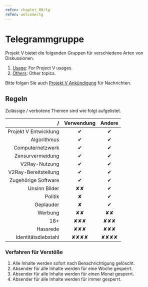 ```yaml
---
refcn: chapter_00/tg
refen: welcome/tg
---
```

# Telegrammgruppe

Projekt V bietet die folgenden Gruppen für verschiedene Arten von Diskussionen.

1. [Usage](https://telegram.me/projectv2ray): For Project V usages.
2. [Others](https://t.me/joinchat/DNcazUIYaH80uVfeS716jg): Other topics.

Bitte folgen Sie auch [Projekt V Ankündigung](https://t.me/v2msg) für Nachrichten.

## Regeln

Zulässige / verbotene Themen sind wie folgt aufgelistet.

|                     / | Verwendung | Andere |
| ---------------------:|:----------:|:------:|
| Projekt V Entwicklung |     ✔      |   ✔    |
|           Algorithmus |     ✔      |   ✔    |
|      Computernetzwerk |     ✔      |   ✔    |
|      Zensurvermeidung |     ✔      |   ✔    |
|         V2Ray-Nutzung |     ✔      |   ✔    |
|  V2Ray-Bereitstellung |     ✔      |   ✔    |
|   Zugehörige Software |     ✔      |   ✔    |
|         Unsinn Bilder |     ✘✘     |   ✔    |
|               Politik |     ✘      |   ✔    |
|             Geplauder |     ✘      |   ✔    |
|               Werbung |     ✘✘     |   ✘✘   |
|                   18+ |    ✘✘✘     |  ✘✘✘   |
|              Hassrede |    ✘✘✘     |  ✘✘✘   |
|   Identitätsdiebstahl |    ✘✘✘✘    |  ✘✘✘✘  |

### Verfahren für Verstöße

1. Alle Inhalte werden sofort nach Benachrichtigung gelöscht.
2. Absender für alle Inhalte werden für eine Woche gesperrt.
3. Absender für alle Inhalte werden für einen Monat gesperrt.
4. Absender für alle Inhalte werden für immer gesperrt.